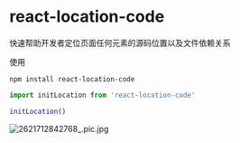 # react-location-code

快速帮助开发者定位页面任何元素的源码位置以及文件依赖关系

使用

```shell
npm install react-location-code
```

```javascript
import initLocation from 'react-location-code'

initLocation()
```

![2621712842768_.pic.jpg](https://p9-juejin.byteimg.com/tos-cn-i-k3u1fbpfcp/89a7ce4fd0204c59857224a4c470ed3a~tplv-k3u1fbpfcp-jj-mark:3024:0:0:0:q75.awebp#?w=1220&h=816&s=72476&e=png&b=f3f3f3)
